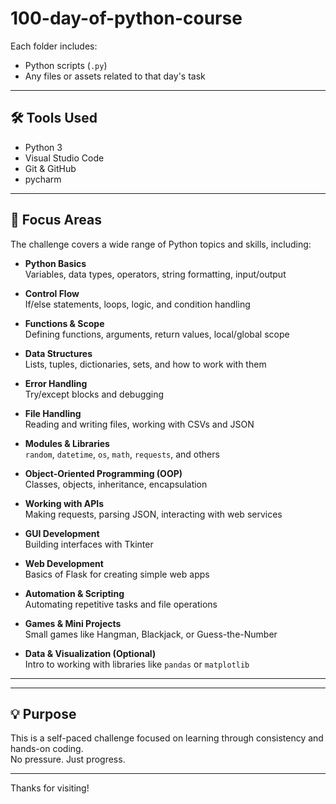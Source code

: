 # 100-day-of-python-course

Each folder includes:
- Python scripts (`.py`)
- Any files or assets related to that day's task

---

## 🛠 Tools Used

- Python 3
- Visual Studio Code
- Git & GitHub
- pycharm

---

## 🧠 Focus Areas

The challenge covers a wide range of Python topics and skills, including:

- **Python Basics**  
  Variables, data types, operators, string formatting, input/output

- **Control Flow**  
  If/else statements, loops, logic, and condition handling

- **Functions & Scope**  
  Defining functions, arguments, return values, local/global scope

- **Data Structures**  
  Lists, tuples, dictionaries, sets, and how to work with them

- **Error Handling**  
  Try/except blocks and debugging

- **File Handling**  
  Reading and writing files, working with CSVs and JSON

- **Modules & Libraries**  
  `random`, `datetime`, `os`, `math`, `requests`, and others

- **Object-Oriented Programming (OOP)**  
  Classes, objects, inheritance, encapsulation

- **Working with APIs**  
  Making requests, parsing JSON, interacting with web services

- **GUI Development**  
  Building interfaces with Tkinter

- **Web Development**  
  Basics of Flask for creating simple web apps

- **Automation & Scripting**  
  Automating repetitive tasks and file operations

- **Games & Mini Projects**  
  Small games like Hangman, Blackjack, or Guess-the-Number

- **Data & Visualization (Optional)**  
  Intro to working with libraries like `pandas` or `matplotlib`

---

---

## 💡 Purpose

This is a self-paced challenge focused on learning through consistency and hands-on coding.  
No pressure. Just progress.

---

Thanks for visiting!
